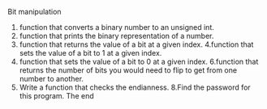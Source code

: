Bit manipulation
1. function that converts a binary number to an unsigned int.
2. function that prints the binary representation of a number.
3. function that returns the value of a bit at a given index.
4.function that sets the value of a bit to 1 at a given index.
5. function that sets the value of a bit to 0 at a given index.
6.function that returns the number of bits you would need to flip to get from one number to another.
7. Write a function that checks the endianness.
8.Find the password for this program.
The end
